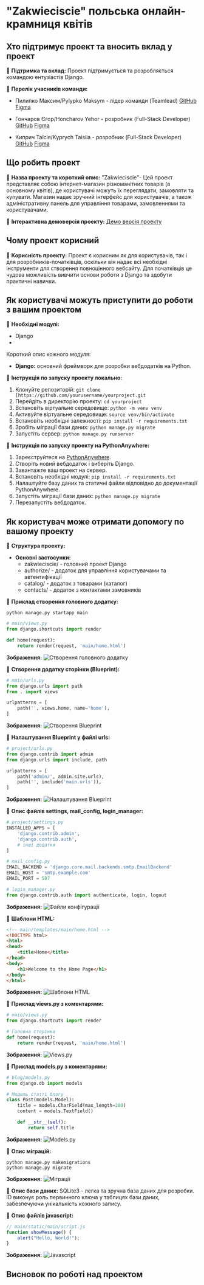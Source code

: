 # "Zakwieciscie" польська онлайн-крамниця квітів

## Хто підтримує проект та вносить вклад у проект

🔘 **Підтримка та вклад:**
Проект підтримується та розробляється командою ентузіастів Django.

🔘 **Перелік учасників команди:**

- Пилипко Максим/Pylypko Maksym - лідер команди (Teamlead)
[GitHub](https://github.com/MaxPylypko) [Figma](https://www.figma.com/@7683301f_66d3_4)

- Гончаров Єгор/Honcharov Yehor - розробник (Full-Stack Developer)
[GitHub](https://github.com/YehorHoncharov) [Figma](https://www.figma.com/@d4a8c8c6_69dd_4)

- Киприч Таїсія/Kyprych Taisiia - розробник (Full-Stack Developer)
[GitHub](https://github.com/Taisiia773) [Figma](https://www.figma.com/@taisiiakiprych)

## Що робить проект

🔘 **Назва проекту та короткий опис:**
"Zakwieciscie"- Цей проект представляє собою інтернет-магазин різноманітних товарів (в основному квітів), де користувачі можуть їх переглядати, замовляти та купувати. Магазин надає зручний інтерфейс для користувачів, а також адміністративну панель для управління товарами, замовленнями та користувачами.

🔘 **Інтерактивна демоверсія проекту:**
[Демо версія проекту](http://example.com/demo)

## Чому проект корисний

🔘 **Корисність проекту:**
Проект є корисним як для користувачів, так і для розробників-початківців, оскільки він надає всі необхідні інструменти для створення повноцінного вебсайту. Для початківців це чудова можливість вивчити основи роботи з Django та здобути практичні навички.

## Як користувачі можуть приступити до роботи з вашим проектом

🔘 **Необхідні модулі:**
- Django
- 
Короткий опис кожного модуля:
- **Django:** основний фреймворк для розробки вебдодатків на Python.

🔘 **Інструкція по запуску проекту локально:**
1. Клонуйте репозиторій: `git clone [https://github.com/yourusername/yourproject.git`
2. Перейдіть в директорію проекту: `cd yourproject`
3. Встановіть віртуальне середовище: `python -m venv venv`
4. Активуйте віртуальне середовище: `source venv/bin/activate`
5. Встановіть необхідні залежності: `pip install -r requirements.txt`
6. Зробіть міграції бази даних: `python manage.py migrate`
7. Запустіть сервер: `python manage.py runserver`

🔘 **Інструкція по запуску проекту на PythonAnywhere:**
1. Зареєструйтеся на [PythonAnywhere](https://www.pythonanywhere.com/).
2. Створіть новий вебдодаток і виберіть Django.
3. Завантажте ваш проект на сервер.
4. Встановіть необхідні модулі: `pip install -r requirements.txt`
5. Налаштуйте базу даних та статичні файли відповідно до документації PythonAnywhere.
6. Запустіть міграції бази даних: `python manage.py migrate`
7. Перезапустіть вебдодаток.

## Як користувач може отримати допомогу по вашому проекту

🔘 **Структура проекту:**
- **Основні застосунки:**
  - zakwieciscie/ - головний проект Django
  - authorize/ - додаток для управління користувачами та автентифікації
  - catalog/ - додаток з товарами (каталог)
  - contacts/ - додаток з контактами замовників

🔘 **Приклад створення головного додатку:**
```shell
python manage.py startapp main
```

```python
# main/views.py
from django.shortcuts import render

def home(request):
    return render(request, 'main/home.html')
```

**Зображення:**
![Створення головного додатку](https://example.com/image.jpg)

🔘 **Створення додатку сторінки (Blueprint):**
```python
# main/urls.py
from django.urls import path
from . import views

urlpatterns = [
    path('', views.home, name='home'),
]
```

**Зображення:**
![Створення Blueprint](https://example.com/image2.jpg)

🔘 **Налаштування Blueprint у файлі urls:**
```python
# project/urls.py
from django.contrib import admin
from django.urls import include, path

urlpatterns = [
    path('admin/', admin.site.urls),
    path('', include('main.urls')),
]
```

**Зображення:**
![Налаштування Blueprint](https://example.com/image3.jpg)

🔘 **Опис файлів settings, mail_config, login_manager:**
```python
# project/settings.py
INSTALLED_APPS = [
    'django.contrib.admin',
    'django.contrib.auth',
    # інші додатки
]

# mail_config.py
EMAIL_BACKEND = 'django.core.mail.backends.smtp.EmailBackend'
EMAIL_HOST = 'smtp.example.com'
EMAIL_PORT = 587

# login_manager.py
from django.contrib.auth import authenticate, login, logout
```

**Зображення:**
![Файли конфігурації](https://example.com/image4.jpg)

🔘 **Шаблони HTML:**
```html
<!-- main/templates/main/home.html -->
<!DOCTYPE html>
<html>
<head>
    <title>Home</title>
</head>
<body>
    <h1>Welcome to the Home Page</h1>
</body>
</html>
```

**Зображення:**
![Шаблони HTML](https://example.com/image5.jpg)

🔘 **Приклад views.py з коментарями:**
```python
# main/views.py
from django.shortcuts import render

# Головна сторінка
def home(request):
    return render(request, 'main/home.html')
```

**Зображення:**
![Views.py](https://example.com/image6.jpg)

🔘 **Приклад models.py з коментарями:**
```python
# blog/models.py
from django.db import models

# Модель статті блогу
class Post(models.Model):
    title = models.CharField(max_length=200)
    content = models.TextField()

    def __str__(self):
        return self.title
```

**Зображення:**
![Models.py](https://example.com/image7.jpg)

🔘 **Опис міграцій:**
```shell
python manage.py makemigrations
python manage.py migrate
```

**Зображення:**
![Міграції](https://example.com/image8.jpg)

🔘 **Опис бази даних:**
SQLite3 - легка та зручна база даних для розробки. ID виконує роль первинного ключа у таблицях бази даних, забезпечуючи унікальність кожного запису.

🔘 **Опис файлів javascript:**
```javascript
// main/static/main/script.js
function showMessage() {
    alert("Hello, World!");
}
```

**Зображення:**
![Javascript](https://example.com/image9.jpg)

## Висновок по роботі над проектом

